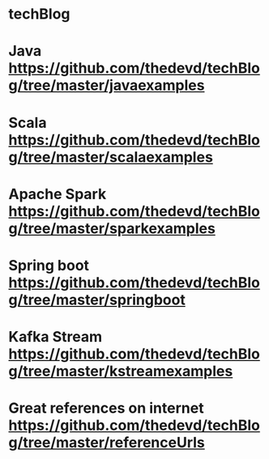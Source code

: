 # techBlog

# Java https://github.com/thedevd/techBlog/tree/master/javaexamples
# Scala https://github.com/thedevd/techBlog/tree/master/scalaexamples
# Apache Spark https://github.com/thedevd/techBlog/tree/master/sparkexamples
# Spring boot https://github.com/thedevd/techBlog/tree/master/springboot
# Kafka Stream https://github.com/thedevd/techBlog/tree/master/kstreamexamples
# Great references on internet https://github.com/thedevd/techBlog/tree/master/referenceUrls 
